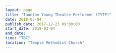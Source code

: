 ```yaml
---
layout: page
title: "Taunton Young Theatre Performer (TYTP)"
date: 2018-03-04
publish_date: 2017-12-23 09:00:00
start_date: 2018-03-04
end_date: 
time: "TBC"
location: "Temple Methodist Church"
---
```


